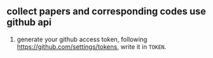 ## collect papers and corresponding codes use github api

1. generate your github access token, following <https://github.com/settings/tokens>, write it in `TOKEN`.

